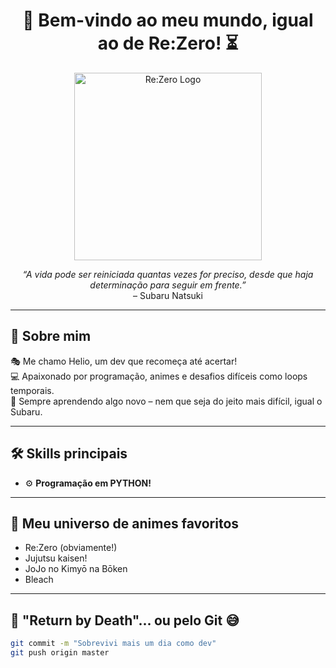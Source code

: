 <h1 align="center">👑 Bem-vindo ao meu mundo, igual ao de Re:Zero! ⏳</h1>

<p align="center">
  <img src="https://i.imgur.com/hHtxMlA.gif" width="300" alt="Re:Zero Logo"/>
</p>

<p align="center">
  <em>“A vida pode ser reiniciada quantas vezes for preciso, desde que haja determinação para seguir em frente.”</em>
  <br>– Subaru Natsuki
</p>

---

## 🧊 Sobre mim

🎭 Me chamo Helio, um dev que recomeça até acertar!<br>
💻 Apaixonado por programação, animes e desafios difíceis como loops temporais.<br>
🧠 Sempre aprendendo algo novo – nem que seja do jeito mais difícil, igual o Subaru.<br>

---

## 🛠️ Skills principais

- ⚙️ **Programação em PYTHON!**

---

## 🌌 Meu universo de animes favoritos

- Re:Zero (obviamente!)
- Jujutsu kaisen!
- JoJo no Kimyō na Bōken
- Bleach
  

---

## 🔁 "Return by Death"... ou pelo Git 😅

```bash
git commit -m "Sobrevivi mais um dia como dev"
git push origin master
